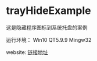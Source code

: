 # trayHideExample
这是隐藏程序图标到系统托盘的案例


运行环境：
Win10
QT5.9.9
Mingw32

website:
[链接地址](https://wang001.blog.csdn.net/article/details/116793077)
